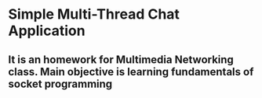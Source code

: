 # Simple Multi-Thread Chat Application
## It is an homework for Multimedia Networking class. Main objective is learning fundamentals of socket programming
